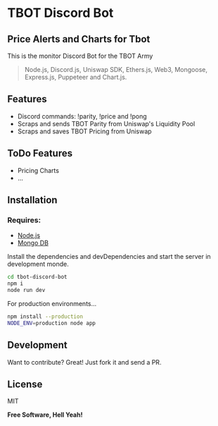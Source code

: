 # TBOT Discord Bot
## Price Alerts and Charts for Tbot

This is the monitor Discord Bot for the TBOT Army

> Node.js, Discord.js, Uniswap SDK, Ethers.js, Web3, Mongoose, Express.js, Puppeteer and Chart.js.

## Features

- Discord commands: !parity, !price and !pong
- Scraps and sends TBOT Parity from Uniswap's Liquidity Pool
- Scraps and saves TBOT Pricing from Uniswap

## ToDo Features

- Pricing Charts
- ...


## Installation

### Requires:
- [Node.js](https://nodejs.org/)
- [Mongo DB](https://www.mongodb.com/)

Install the dependencies and devDependencies and start the server in development monde.

```sh
cd tbot-discord-bot
npm i
node run dev
```

For production environments...

```sh
npm install --production
NODE_ENV=production node app
```

## Development

Want to contribute? Great! Just fork it and send a PR.

## License

MIT

**Free Software, Hell Yeah!**
